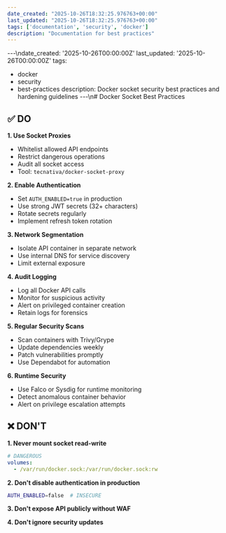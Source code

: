 ```yaml
---
date_created: "2025-10-26T18:32:25.976763+00:00"
last_updated: "2025-10-26T18:32:25.976763+00:00"
tags: ['documentation', 'security', 'docker']
description: "Documentation for best practices"
---
```


---\ndate_created: '2025-10-26T00:00:00Z'
last_updated: '2025-10-26T00:00:00Z'
tags:
- docker
- security
- best-practices
description: Docker socket security best practices and hardening guidelines
---\n# Docker Socket Best Practices

## ✅ DO

**1. Use Socket Proxies**
- Whitelist allowed API endpoints
- Restrict dangerous operations
- Audit all socket access
- Tool: `tecnativa/docker-socket-proxy`

**2. Enable Authentication**
- Set `AUTH_ENABLED=true` in production
- Use strong JWT secrets (32+ characters)
- Rotate secrets regularly
- Implement refresh token rotation

**3. Network Segmentation**
- Isolate API container in separate network
- Use internal DNS for service discovery
- Limit external exposure

**4. Audit Logging**
- Log all Docker API calls
- Monitor for suspicious activity
- Alert on privileged container creation
- Retain logs for forensics

**5. Regular Security Scans**
- Scan containers with Trivy/Grype
- Update dependencies weekly
- Patch vulnerabilities promptly
- Use Dependabot for automation

**6. Runtime Security**
- Use Falco or Sysdig for runtime monitoring
- Detect anomalous container behavior
- Alert on privilege escalation attempts

## ❌ DON'T

**1. Never mount socket read-write**
```yaml
# DANGEROUS
volumes:
  - /var/run/docker.sock:/var/run/docker.sock:rw
```

**2. Don't disable authentication in production**
```bash
AUTH_ENABLED=false  # INSECURE
```

**3. Don't expose API publicly without WAF**

**4. Don't ignore security updates**
